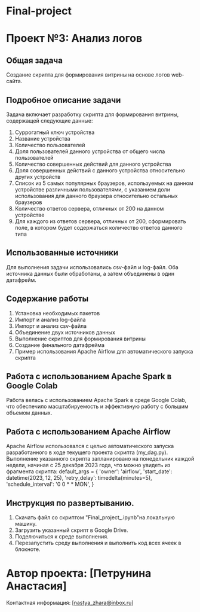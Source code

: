 # Final-project
# Проект №3: Анализ логов

## Общая задача
Создание скрипта для формирования витрины на основе логов web-сайта.

## Подробное описание задачи
Задача включает разработку скрипта для формирования витрины, содержащей следующие данные:
1. Суррогатный ключ устройства
2. Название устройства
3. Количество пользователей
4. Доля пользователей данного устройства от общего числа пользователей
5. Количество совершенных действий для данного устройства
6. Доля совершенных действий с данного устройства относительно других устройств
7. Список из 5 самых популярных браузеров, используемых на данном устройстве различными пользователями, с указанием доли использования для данного браузера относительно остальных браузеров
8. Количество ответов сервера, отличных от 200 на данном устройстве
9. Для каждого из ответов сервера, отличных от 200, сформировать поле, в котором будет содержаться количество ответов данного типа

## Использованные источники
Для выполнения задачи использовались csv-файл и log-файл. Оба источника данных были обработаны, а затем объединены в один датафрейм.

## Содержание работы
1. Установка необходимых пакетов
2. Импорт и анализ log-файла
3. Импорт и анализ csv-файла
4. Объединение двух источников данных
5. Выполнение скриптов для формирования витрины
6. Создание финального датафрейма
7. Пример использования Apache Airflow для автоматического запуска скрипта

## Работа с использованием Apache Spark в Google Colab
Работа велась с использованием Apache Spark в среде Google Colab, что обеспечило масштабируемость и эффективную работу с большим объемом данных.
## Работа с использованием Apache Airflow
Apache Airflow использовался с целью автоматического запуска разработанного в ходе текущего проекта скрипта (my_dag.py). 
Выполнение указанного скрипта запланировано на понедельник каждой недели, начиная с 25 декабря 2023 года, что можно увидеть из фрагмента скрипта: 
default_args = {
    'owner': 'airflow',
    'start_date': datetime(2023, 12, 25),
    'retry_delay': timedelta(minutes=5),
    'schedule_interval': '0 0 * * MON',
}
## Инструкция по развертыванию. 
1. Скачать файл со скриптом "Final_project_.ipynb"на локальную машину.
2. Загрузить указанный скрипт в Google Drive.
3. Поделючиться к среде выполнения.
4. Перезапустить среду выполнения и выполнить код всех ячеек в блокноте.
   
# Автор проекта: [Петрунина Анастасия]
Контактная информация: [nastya_zhara@inbox.ru]
